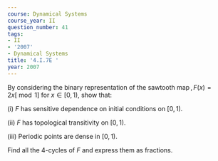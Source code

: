 ```yaml
---
course: Dynamical Systems
course_year: II
question_number: 41
tags:
- II
- '2007'
- Dynamical Systems
title: '4.I.7E '
year: 2007
---
```



By considering the binary representation of the sawtooth $\operatorname{map}, F(x)=2 x[\bmod 1]$ for $x \in[0,1)$, show that:

(i) $F$ has sensitive dependence on initial conditions on $[0,1)$.

(ii) $F$ has topological transitivity on $[0,1)$.

(iii) Periodic points are dense in $[0,1)$.

Find all the 4-cycles of $F$ and express them as fractions.